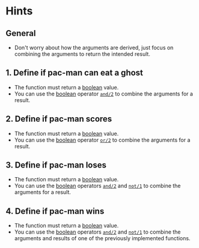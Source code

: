 # Hints

## General

- Don't worry about how the arguments are derived, just focus on combining the arguments to return the intended result.

## 1. Define if pac-man can eat a ghost

- The function must return a [boolean][boolean] value.
- You can use the [boolean][boolean] operator [`and/2`][boolean-function] to combine the arguments for a result.

## 2. Define if pac-man scores

- The function must return a [boolean][boolean] value.
- You can use the [boolean][boolean] operator [`or/2`][boolean-function] to combine the arguments for a result.

## 3. Define if pac-man loses

- The function must return a [boolean][boolean] value.
- You can use the [boolean][boolean] operators [`and/2`][boolean-function] and [`not/1`][boolean-function] to combine the arguments for a result.

## 4. Define if pac-man wins

- The function must return a [boolean][boolean] value.
- You can use the [boolean][boolean] operators [`and/2`][boolean-function] and [`not/1`][boolean-function] to combine the arguments and results of one of the previously implemented functions.

[boolean]: https://elixir-lang.org/getting-started/basic-types.html#booleans
[boolean-function]: https://elixir-lang.org/getting-started/basic-operators.html
